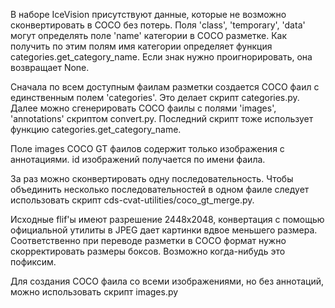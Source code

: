 В наборе IceVision присутствуют данные, которые не возможно сконвертировать 
в COCO без потерь. Поля 'class', 'temporary', 'data' могут
определять поле 'name' категории в COCO разметке. Как получить по этим полям
имя категории определяет функция categories.get_category_name. Если знак
нужно проигнорировать, она возвращает None.

Сначала по всем доступным фаилам разметки создается COCO фаил с единственным
полем 'categories'. Это делает скрипт categories.py. Далее можно
сгенерировать COCO фаилы с полями 'images', 'annotations' скриптом convert.py.
Последний скрипт тоже использует функцию categories.get_category_name.

Поле images COCO GT фаилов содержит только изображения с аннотациями.
id изображений получается по имени фаила.

За раз можно сконвертировать одну последовательность. Чтобы объединить
несколько последовательностей в одном фаиле следует использовать скрипт
cds-cvat-utilities/coco_gt_merge.py.

Исходные flif'ы имеют разрешение 2448x2048, конвертация с помощью официальной
утилиты в JPEG дает картинки вдвое меньшего размера. Соответственно при
переводе разметки в COCO формат нужно скорректировать размеры боксов.
Возможно когда-нибудь это пофиксим.

Для создания COCO фаила со всеми изображениями, но без аннотаций, можно
использовать скрипт images.py
